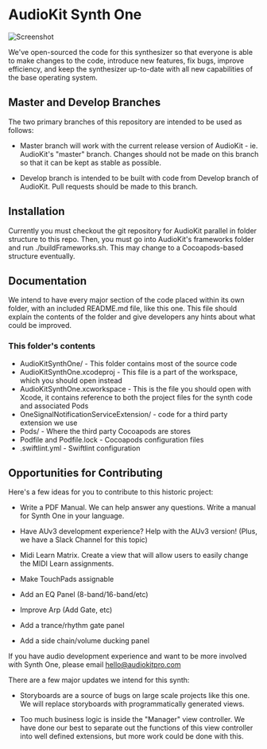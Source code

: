 # AudioKit Synth One

![Screenshot](http://audiokitpro.com/images/ak1.gif)

We've open-sourced the code for this synthesizer so that everyone is able to make changes to the code,
introduce new features, fix bugs, improve efficiency, and keep the synthesizer up-to-date with all
new capabilities of the base operating system.

## Master and Develop Branches

The two primary branches of this repository are intended to be used as follows:

* Master branch will work with the current release version of AudioKit - ie. AudioKit's "master" branch. Changes should not be made on this branch so that it can be kept as stable as possible.

* Develop branch is intended to be built with code from Develop branch of AudioKit.  Pull requests should be made to this branch.

## Installation

Currently you must checkout the git repository for AudioKit parallel in folder structure to this repo.
Then, you must go into AudioKit's frameworks folder and run ./buildFrameworks.sh.
This may change to a Cocoapods-based structure eventually.

## Documentation

We intend to have every major section of the code placed within its own folder, with an included
README.md file, like this one. This file should explain the contents of the folder and give developers
any hints about what could be improved.

### This folder's contents

* AudioKitSynthOne/ - This folder contains most of the source code
* AudioKitSynthOne.xcodeproj - This file is a part of the workspace, which you should open instead
* AudioKitSynthOne.xcworkspace - This is the file you should open with Xcode, it contains reference to both the project files for the synth code and associated Pods
* OneSignalNotificationServiceExtension/ - code for a third party extension we use
* Pods/ - Where the third party Cocoapods are stores
* Podfile and Podfile.lock - Cocoapods configuration files
* .swiftlint.yml - Swiftlint configuration

## Opportunities for Contributing

Here's a few ideas for you to contribute to this historic project:

* Write a PDF Manual. We can help answer any questions. Write a manual for Synth One in your language. 


* Have AUv3 development experience? Help with the AUv3 version! (Plus, we have a  Slack Channel for this topic)

*  Midi Learn Matrix. Create a view that will allow users to easily change the MIDI Learn assignments.

* Make TouchPads assignable 

* Add an EQ Panel (8-band/16-band/etc)

* Improve Arp (Add Gate, etc)

* Add a trance/rhythm gate panel

* Add a side chain/volume ducking panel


If you have audio development experience and want to be more involved with Synth One, please email [hello@audiokitpro.com](mailto:hello@audiokitpro.com)

There are a few major updates we intend for this synth:

* Storyboards are a source of bugs on large scale projects like this one.  We will replace storyboards with programmatically generated views.

* Too much business logic is inside the "Manager" view controller.  We have done our best to separate out the functions of this view controller into well defined extensions, but more work could be done with this.


